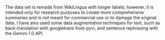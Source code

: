 The data set is remade from WikiLingua with longer labels; however, it is intended only for research purposes to create more comprehensive summaries and is not meant for commercial use or to damage the original data.
I have also used some data augmentation techniques for text, such as back-translation with googletrans from pyvi, and sentence rephrasing with the Gemini 1.0 API.
